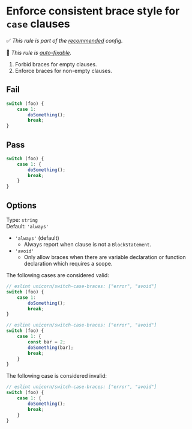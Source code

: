 # Enforce consistent brace style for `case` clauses

<!-- Do not manually modify RULE_NOTICE part. Run: `npm run generate-rule-notices` -->
<!-- RULE_NOTICE -->
✅ *This rule is part of the [recommended](https://github.com/sindresorhus/eslint-plugin-unicorn#recommended-config) config.*

🔧 *This rule is [auto-fixable](https://eslint.org/docs/user-guide/command-line-interface#fixing-problems).*
<!-- /RULE_NOTICE -->

1. Forbid braces for empty clauses.
1. Enforce braces for non-empty clauses.

## Fail

```js
switch (foo) {
	case 1:
		doSomething();
		break;
}
```

## Pass

```js
switch (foo) {
	case 1: {
		doSomething();
		break;
	}
}
```

## Options

Type: `string`\
Default: `'always'`

- `'always'` (default)
  - Always report when clause is not a `BlockStatement`.
- `'avoid'`
  - Only allow braces when there are variable declaration or function declaration which requires a scope.

The following cases are considered valid:

```js
// eslint unicorn/switch-case-braces: ["error", "avoid"]
switch (foo) {
	case 1:
		doSomething();
		break;
}
```

```js
// eslint unicorn/switch-case-braces: ["error", "avoid"]
switch (foo) {
	case 1: {
		const bar = 2;
		doSomething(bar);
		break;
	}
}
```

The following case is considered invalid:

```js
// eslint unicorn/switch-case-braces: ["error", "avoid"]
switch (foo) {
	case 1: {
		doSomething();
		break;
	}
}
```
